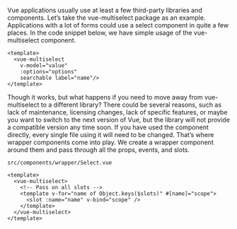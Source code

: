 Vue applications usually use at least a few third-party libraries and components.
Let’s take the vue-multiselect package as an example. Applications with a lot of forms could use a select component in quite a few places. In the code snippet below, we have simple usage of the vue-multiselect component.

```vue
<template>
  <vue-multiselect
    v-model="value"
    :options="options"
    searchable label="name"/>
</template>
```
Though it works, but what happens if you need to move away from vue-multiselect to a different library? There could be several reasons, such as lack of maintenance, licensing changes, lack of specific features, or maybe you want to switch to the next version of Vue, but the library will not provide a compatible version any time soon. If you have used the <vue-multiselect/> component directly, every single file using it will need to be changed. That’s where wrapper components come into play. We create a wrapper component around them and pass through all the props, events, and slots.

`src/components/wrapper/Select.vue`

```vue
<template>
  <vue-multiselect>
    <!-- Pass on all slots -->
    <template v-for="name of Object.keys($slots)" #[name]="scope">
      <slot :name="name" v-bind="scope" />
    </template>
  </vue-multiselect>
</template>
```
